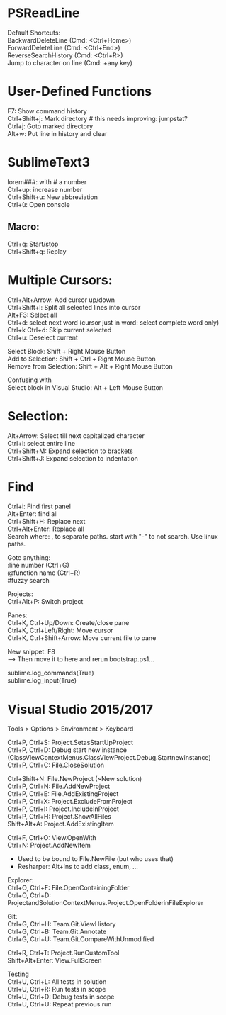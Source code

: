 # PSReadLine

Default Shortcuts:  
BackwardDeleteLine        (Cmd: <Ctrl+Home>)  
ForwardDeleteLine         (Cmd: <Ctrl+End>)  
ReverseSearchHistory      (Cmd: <Ctrl+R>)  
Jump to character on line (Cmd: <F3>+any key)  

# User-Defined Functions
F7: Show command history  
Ctrl+Shift+j: Mark directory # this needs improving: jumpstat?  
Ctrl+j: Goto marked directory  
Alt+w: Put line in history and clear  


# SublimeText3
lorem###: with # a number  
Ctrl+up: increase number  
Ctrl+Shift+u: New abbreviation  
Ctrl+ù: Open console  

## Macro:
Ctrl+q: Start/stop  
Ctrl+Shift+q: Replay  

# Multiple Cursors:
Ctrl+Alt+Arrow: Add cursor up/down  
Ctrl+Shift+l: Split all selected lines into cursor  
Alt+F3: Select all  
Ctrl+d: select next word (cursor just in word: select complete word only)  
Ctrl+k Ctrl+d: Skip current selected  
Ctrl+u: Deselect current  

Select Block: Shift + Right Mouse Button  
Add to Selection: Shift + Ctrl + Right Mouse Button  
Remove from Selection: Shift + Alt + Right Mouse Button  

Confusing with  
Select block in Visual Studio: Alt + Left Mouse Button

# Selection:
Alt+Arrow: Select till next capitalized character  
Ctrl+l: select entire line  
Ctrl+Shift+M: Expand selection to brackets  
Ctrl+Shift+J: Expand selection to indentation  

# Find
Ctrl+i: Find first panel  
Alt+Enter: find all  
Ctrl+Shift+H: Replace next  
Ctrl+Alt+Enter: Replace all  
Search where: , to separate paths. start with "-" to not search. Use linux paths.  

Goto anything:  
:line number (Ctrl+G)  
@function name (Ctrl+R)  
 #fuzzy search  

Projects:  
Ctrl+Alt+P: Switch project  

Panes:  
Ctrl+K, Ctrl+Up/Down: Create/close pane  
Ctrl+K, Ctrl+Left/Right: Move cursor  
Ctrl+K, Ctrl+Shift+Arrow: Move current file to pane  

New snippet: F8  
--> Then move it to here and rerun bootstrap.ps1...  

sublime.log_commands(True)  
sublime.log_input(True)  

# Visual Studio 2015/2017
Tools > Options > Environment > Keyboard  

Ctrl+P, Ctrl+S: Project.SetasStartUpProject  
Ctrl+P, Ctrl+D: Debug start new instance (ClassViewContextMenus.ClassViewProject.Debug.Startnewinstance)  
Ctrl+P, Ctrl+C: File.CloseSolution  

Ctrl+Shift+N: File.NewProject (~New solution)  
Ctrl+P, Ctrl+N: File.AddNewProject  
Ctrl+P, Ctrl+E: File.AddExistingProject  
Ctrl+P, Ctrl+X: Project.ExcludeFromProject  
Ctrl+P, Ctrl+I: Project.IncludeInProject  
Ctrl+P, Ctrl+H: Project.ShowAllFiles  
Shift+Alt+A: Project.AddExistingItem  

Ctrl+F, Ctrl+O: View.OpenWith  
Ctrl+N: Project.AddNewItem  
- Used to be bound to File.NewFile (but who uses that)  
- Resharper: Alt+Ins to add class, enum, ...  

Explorer:  
Ctrl+O, Ctrl+F: File.OpenContainingFolder  
Ctrl+O, Ctrl+D: ProjectandSolutionContextMenus.Project.OpenFolderinFileExplorer  

Git:  
Ctrl+G, Ctrl+H: Team.Git.ViewHistory  
Ctrl+G, Ctrl+B: Team.Git.Annotate  
Ctrl+G, Ctrl+U: Team.Git.CompareWithUnmodified  

Ctrl+R, Ctrl+T: Project.RunCustomTool  
Shift+Alt+Enter: View.FullScreen  

Testing  
Ctrl+U, Ctrl+L: All tests in solution  
Ctrl+U, Ctrl+R: Run tests in scope  
Ctrl+U, Ctrl+D: Debug tests in scope  
Ctrl+U, Ctrl+U: Repeat previous run  
